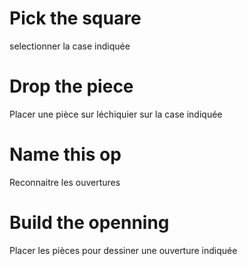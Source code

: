 # Pick the square

selectionner la case indiquée

# Drop the piece

Placer une pièce sur léchiquier sur la case indiquée

# Name this op

Reconnaitre les ouvertures

# Build the openning

Placer les pièces pour dessiner une ouverture indiquée